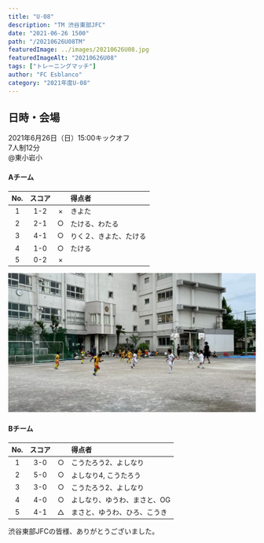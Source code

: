 ```yaml
---
title: "U-08"
description: "TM 渋谷東部JFC"
date: "2021-06-26 1500"
path: "/20210626U08TM"
featuredImage: ../images/20210626U08.jpg
featuredImageAlt: "20210626U08"
tags: ["トレーニングマッチ"]
author: "FC Esblanco"
category: "2021年度U-08"
---
```


## 日時・会場

2021年6月26日（日）15:00キックオフ  
7人制12分  
@東小岩小

#### Aチーム

| No.| スコア  |   | 得点者  |
|:--:|:------:|:-:|:--------|
| 1  | 1-2    | × |きよた
| 2  | 2-1    | ○ |たける、わたる       |
| 3  | 4-1    | ○ |りく２、きよた、たける |
| 4  | 1-0    | ○ |たける       |
| 5  | 0-2    | × | |

![20210626U08](../images/20210626U08b.jpg "TM")



#### Bチーム

| No.| スコア  |   | 得点者  |
|:--:|:------:|:-:|:--------|
| 1  | 3-0    | ○ |こうたろう2、よしなり        |
| 2  | 5-0    | ○ |よしなり4, こうたろう        |
| 3  | 3-0    | ○ |こうたろう2、よしなり       |
| 4  | 4-0    | ○ |よしなり、ゆうわ、まさと、OG|
| 5  | 4-1    | △ |まさと、ゆうわ、ひろ、こうき        |

渋谷東部JFCの皆様、ありがとうございました。

<script src="https://adm.shinobi.jp/s/f9835040bccb6582c56df68b8f5ecca7"></script>

